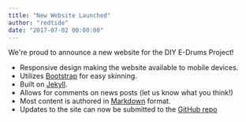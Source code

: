 ```yaml
---
title: "New Website Launched"
author: "redtide"
date: "2017-07-02 00:00:00"
---
```

We're proud to announce a new website for the DIY E-Drums Project!

* Responsive design making the website available to mobile devices.
* Utilizes [Bootstrap][] for easy skinning.
* Built on [Jekyll][].
* Allows for comments on news posts (let us know what you think!)
* Most content is authored in [Markdown][] format.
* Updates to the site can now be submitted to the [GitHub repo][git]

[Bootstrap]: http://getbootstrap.com/
[Jekyll]: http://jekyllrb.com/
[Markdown]: http://daringfireball.net/projects/markdown/
[git]: https://github.com/edrums.github.io
[LESS]: http://lesscss.org/
